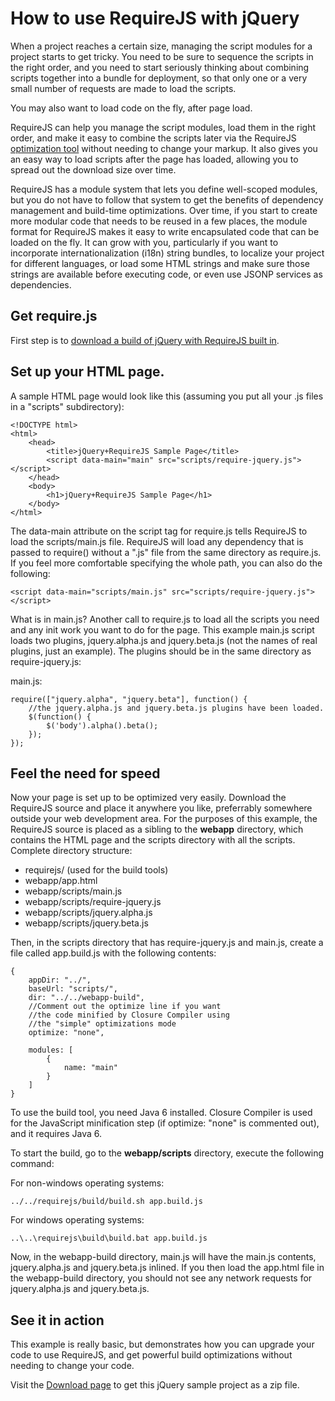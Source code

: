# How to use RequireJS with jQuery

When a project reaches a certain size, managing the script modules for a project starts to get tricky. You need to be sure to sequence the scripts in the right order, and you need to start seriously thinking about combining scripts together into a bundle for deployment, so that only one or a very small number of requests are made to load the scripts.

You may also want to load code on the fly, after page load.

RequireJS can help you manage the script modules, load them in the right order, and make it easy to combine the scripts later via the RequireJS [optimization tool](optimization.md) without needing to change your markup. It also gives you an easy way to load scripts after the page has loaded, allowing you to spread out the download size over time.

RequireJS has a module system that lets you define well-scoped modules, but you do not have to follow that system to get the benefits of dependency management and build-time optimizations. Over time, if you start to create more modular code that needs to be reused in a few places, the module format for RequireJS makes it easy to write encapsulated code that can be loaded on the fly. It can grow with you, particularly if you want to incorporate internationalization (i18n) string bundles, to localize your project for different languages, or load some HTML strings and make sure those strings are available before executing code, or even use JSONP services as dependencies.

## Get require.js

First step is to [download a build of jQuery with RequireJS built in](download.md).

## Set up your HTML page.

A sample HTML page would look like this (assuming you put all your .js files in a "scripts" subdirectory):

    <!DOCTYPE html>
    <html>
        <head>
            <title>jQuery+RequireJS Sample Page</title>
            <script data-main="main" src="scripts/require-jquery.js"></script>
        </head>
        <body>
            <h1>jQuery+RequireJS Sample Page</h1>
        </body>
    </html>

The data-main attribute on the script tag for require.js tells RequireJS to load the scripts/main.js file. RequireJS will load any dependency that is passed to require() without a ".js" file from the same directory as require.js. If you feel more comfortable specifying the whole path, you can also do the following:

    <script data-main="scripts/main.js" src="scripts/require-jquery.js"></script>

What is in main.js? Another call to require.js to load all the scripts you need and any init work you want to do for the page. This example main.js script loads two plugins, jquery.alpha.js and jquery.beta.js (not the names of real plugins, just an example). The plugins should be in the same directory as require-jquery.js:

main.js:

    require(["jquery.alpha", "jquery.beta"], function() {
        //the jquery.alpha.js and jquery.beta.js plugins have been loaded.
        $(function() {
            $('body').alpha().beta();
        });
    });

## Feel the need for speed

Now your page is set up to be optimized very easily. Download the RequireJS source and place it anywhere you like, preferrably somewhere outside your web development area. For the purposes of this example, the RequireJS source is placed as a sibling to the **webapp** directory, which contains the HTML page and the scripts directory with all the scripts. Complete directory structure:

* requirejs/  (used for the build tools)
* webapp/app.html
* webapp/scripts/main.js
* webapp/scripts/require-jquery.js
* webapp/scripts/jquery.alpha.js
* webapp/scripts/jquery.beta.js

Then, in the scripts directory that has require-jquery.js and main.js, create a file called app.build.js with the following contents:

    {
        appDir: "../",
        baseUrl: "scripts/",
        dir: "../../webapp-build",
        //Comment out the optimize line if you want
        //the code minified by Closure Compiler using
        //the "simple" optimizations mode
        optimize: "none",
    
        modules: [
            {
                name: "main"
            }
        ]
    }

To use the build tool, you need Java 6 installed. Closure Compiler is used for the JavaScript minification step (if optimize: "none" is commented out), and it requires Java 6.

To start the build, go to the **webapp/scripts** directory, execute the following command:

For non-windows operating systems:

    ../../requirejs/build/build.sh app.build.js

For windows operating systems:

    ..\..\requirejs\build\build.bat app.build.js

Now, in the webapp-build directory, main.js will have the main.js contents, jquery.alpha.js and jquery.beta.js inlined. If you then load the app.html file in the webapp-build directory, you should not see any network requests for jquery.alpha.js and jquery.beta.js.

## See it in action

This example is really basic, but demonstrates how you can upgrade your code to use RequireJS, and get powerful build optimizations without needing to change your code.

Visit the [Download page](download.md) to get this jQuery sample project as a zip file.
